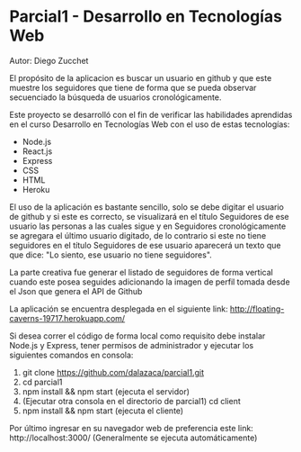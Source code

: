 # Parcial1 - Desarrollo en Tecnologías Web

Autor: Diego Zucchet 

El propósito de la aplicacion es buscar un usuario en github y que este muestre los seguidores que tiene de forma que se pueda observar secuenciado la búsqueda de usuarios cronológicamente.

Este proyecto se desarrolló con el fin de verificar las habilidades aprendidas en el curso Desarrollo en Tecnologías Web con el uso de estas tecnologías: 

* Node.js
* React.js
* Express
* CSS 
* HTML
* Heroku

El uso de la aplicación es bastante sencillo, solo se debe digitar el usuario de github y si este es correcto, se visualizará en el título Seguidores de ese usuario las personas a las cuales sigue y en Seguidores cronológicamente se agregara el último usuario digitado, de lo contrario si este no tiene seguidores en el título Seguidores de ese usuario aparecerá un texto que que dice: "Lo siento, ese usuario no tiene seguidores".

La parte creativa fue generar el listado de seguidores de forma vertical cuando este posea seguides adicionando la imagen de perfil tomada desde el Json que genera el API de Github

La aplicación se encuentra desplegada en el siguiente link: http://floating-caverns-19717.herokuapp.com/

Si desea correr el código de forma local como requisito debe instalar Node.js y Express, tener permisos de administrador y ejecutar los siguientes comandos en consola:

1. git clone https://github.com/dalazaca/parcial1.git
1. cd parcial1
2. npm install && npm start (ejecuta el servidor)
3. (Ejecutar otra consola en el directorio de parcial1) cd client 
4. npm install && npm start (ejecuta el cliente)

Por último ingresar en su navegador web de preferencia este link: http://localhost:3000/ (Generalmente se ejecuta automáticamente)
